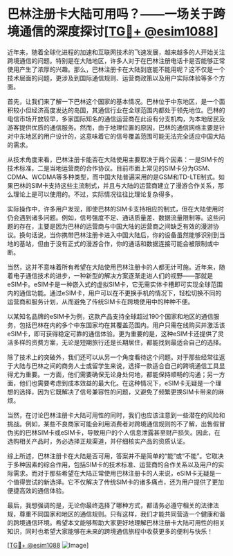 # 巴林注册卡大陆可用吗？——一场关于跨境通信的深度探讨[[TG💪+ @esim1088](https://t.me/s/esim1088)]

近年来，随着全球化进程的加速和互联网技术的飞速发展，越来越多的人开始关注跨境通信的问题。特别是在大陆地区，许多人对于在巴林注册电话卡是否能够正常使用产生了浓厚的兴趣。那么，巴林注册卡在大陆到底能不能用呢？这不仅是一个技术层面的问题，更涉及到国际通信规则、运营商政策以及用户实际体验等多个方面。

首先，让我们来了解一下巴林这个国家的基本情况。巴林位于中东地区，是一个面积较小但经济高度发达的岛国，其通信行业在全球范围内都处于领先地位。巴林的电信市场开放较早，多家国际知名的通信运营商在此设有分支机构，为本地居民及游客提供优质的通信服务。然而，由于地理位置的原因，巴林的通信网络主要是针对中东地区的用户设计的，这意味着它的信号覆盖范围可能无法完全适应中国大陆的需求。

从技术角度来看，巴林注册卡能否在大陆使用主要取决于两个因素：一是SIM卡的技术标准，二是当地运营商的合作协议。目前市面上常见的SIM卡分为GSM、CDMA、WCDMA等多种类型，而中国大陆普遍采用的是GSM和TD-LTE制式。如果巴林的SIM卡支持这些主流制式，并且与大陆的运营商建立了漫游合作关系，那么理论上是可以使用的。不过，实际情况往往比理论复杂得多。

实际操作中，许多用户发现，即使巴林的SIM卡支持相应的制式，但在大陆使用时仍会遇到诸多问题。例如，信号强度不足、通话质量差、数据流量限制等。这些问题的存在，主要是因为巴林的运营商与中国大陆的运营商之间缺乏有效的漫游协议。换句话说，当你携带巴林注册卡进入中国大陆后，你的设备虽然能够识别到当地的基站，但由于没有正式的漫游合作，你的通话和数据连接可能会被限制或中断。

当然，这并不意味着所有希望在大陆使用巴林注册卡的人都无计可施。近年来，随着电子通信技术的进步，一种新型的解决方案逐渐走进人们的视野——那就是eSIM卡。eSIM卡是一种嵌入式的虚拟SIM卡，它无需实体卡槽即可实现全球范围内的通信功能。通过eSIM卡，用户可以在不更换手机的情况下，轻松切换不同的运营商和服务计划，从而避免了传统SIM卡在跨境使用中的种种不便。

以某知名品牌的eSIM卡为例，这款产品支持全球超过190个国家和地区的通信服务，包括巴林在内的多个中东国家均在其覆盖范围内。用户只需在线购买并激活该eSIM卡，即可获得稳定可靠的通信体验。更为重要的是，这种eSIM卡还提供了灵活多样的资费方案，无论是短期旅行还是长期居住，都能找到最适合自己的选择。

除了技术上的突破外，我们还可以从另一个角度看待这个问题。对于那些经常往返于大陆与巴林之间的商务人士或留学生来说，选择一款适合自己的跨境通信工具显得尤为重要。一方面，他们需要确保无论身处何地，都能保持顺畅的沟通；另一方面，他们也需要考虑到成本效益的最大化。在这种情况下，eSIM卡无疑是一个理想的选择，因为它既解决了信号兼容性的问题，又避免了频繁更换SIM卡带来的麻烦。

当然，在讨论巴林注册卡大陆可用性的同时，我们也应该注意到一些潜在的风险和挑战。例如，某些不良商家可能会利用消费者对跨境通信规则的不了解，出售假冒伪劣的巴林SIM卡或eSIM卡，导致用户的个人信息泄露甚至财产损失。因此，在选购相关产品时，务必选择正规渠道，并仔细核实产品的资质认证。

综上所述，巴林注册卡在大陆是否可用，答案并不是简单的“能”或“不能”。它取决于多种因素的综合作用，包括SIM卡的技术标准、运营商的合作关系以及用户的实际需求。而对于那些希望在大陆正常使用巴林注册卡的人来说，eSIM卡无疑是一个值得尝试的新选择。它不仅解决了传统SIM卡的诸多痛点，还为用户提供了更加便捷高效的通信体验。

最后，我想强调的是，无论你最终选择了哪种方式，都请务必遵守相关的法律法规，尊重不同国家和地区的通信规则。只有这样，我们才能共同营造一个健康和谐的跨境通信环境。希望本文能够帮助大家更好地理解巴林注册卡大陆可用性的相关知识，同时也希望大家能够在未来的跨境通信旅程中收获更多的便利与快乐！

[[TG💪+ @esim1088](https://t.me/s/esim1088) ![Image](https://i.postimg.cc/4NQfJmqS/Snipaste-2025-05-13-00-14-12.png)]